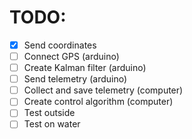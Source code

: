 # TODO:

- [x] Send coordinates
- [ ] Connect GPS (arduino)
- [ ] Create Kalman filter (arduino)
- [ ] Send telemetry (arduino)
- [ ] Collect and save telemetry (computer)
- [ ] Create control algorithm (computer)
- [ ] Test outside
- [ ] Test on water
